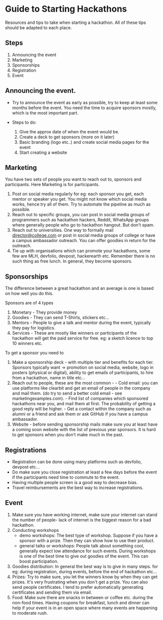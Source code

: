 # Guide to Starting Hackathons

Resources and tips to take when starting a hackathon. 
All of these tips should be adapted to each place. 

## Steps
  1. Announcing the event 
  2. Marketing
  3. Sponsorships
  4. Registration 
  5. Event 
  
## Announcing the event. 

- Try to announce the event as early as possible, try to keep at least some months before the event. You need the time to acquire sponsors mostly, which is the most important part. 

- Steps to do:
  1. Give the approx date of when the event would be.
  2. Create a deck to get sponsors (more on it later)
  3. Basic branding (logo etc..) and create social media pages for the event 
  4. Start creating a website
  
 ## Marketing
 
 You have two sets of people you want to reach out to, sponsors and participants. Here Marketing is for participants. 
 1. Post on social media regularly for eg: each sponsor you get, each mentor or speaker you get. You might not know which social media works, hence try all of them. Try to automate the pipeline as much as possible.
 2. Reach out to specific groups, you can post in social media groups of programmers such as hackathon hackers, Reddit, WhatsApp groups where generally people who go to hackathon hangout. But don't spam. 
 3. Reach out to universities. One way to formally mail director@college.com or post in social media groups of college or have a campus ambassador outreach. You can offer goodies in return for the outreach. 
 4. Tie up with organisations which can promote your hackathons, some few are MLH, devfolio, devpost, hackerearth etc. Remember there is no such thing as free lunch. In general, they become sponsors. 
 
 ## Sponsorships
 
 The difference between a great hackathon and an average is one is based on how well you do this.
 
 Sponsors are of 4 types
 1. Monetary - They provide money 
 2. Goodies - They can send T-Shirts, stickers etc...
 3. Mentors - People to give a talk and mentor during the event, typically they pay for logistics. 
 4. Services - These are mostly like winners or participants of the hackathon will get the paid service for free. eg: a sketch licence to top 10 winners etc.
 
 To get a sponsor you need to 
 
 1. Make a sponsorship deck - with multiple tier and benefits for each tier. Sponsors typically want -> promotion on social media, website, logo in posters (physical or digital), ability to get emails of participants, to hire from a hackathon, name in title etc... 
 2. Reach out to people, these are the most common - 
        - Cold email: you can use platforms like clearbit and get an email of people in the company and mail them. (do try to send a better cold email - see marketingexamples.com).
        - Find list of companies which sponsored hackathons near you, and mail them at first. The probability of getting a good reply will be higher. 
        - Get a contact within the company such as alumni or a friend and ask them or ask GitHub if you have a campus ambassador. 
 3. Website - before sending sponsorship mails make sure you at least have a coming soon website with the list of previous year sponsors. It is hard to get sponsors when you don't make much in the past.  
 
 ## Registrations
 
 - Registration can be done using many platforms such as devfolio, devpost etc...
 - Do make sure you close registration at least a few days before the event if the participants need time to commute to the event. 
 - Having multiple people screen is a good way to decrease bias. 
 - Travel reimbursements are the best way to increase registrations. 
 
 ## Event
 
 1. Make sure you have working internet, make sure your internet can stand the number of people- lack of internet is the biggest reason for a bad hackathon.
 2. Conducting workshops
    - demo workshops: The best type of workshop. Suppose if you have a sponsor with a prize. Then they can show how to use their product. 
    - general talks or workshops: People talk about something cool, generally expect low attendance for such events. 
  During workshops is one of the best time to give out goodies of the event. This can boost participation. 
  3. Goodies distribution: In general the best way is to give in many steps. for eg: during registration, during events, before the end of hackathon etc... 
  4. Prizes: Try to make sure, you let the winners know by when they can get prizes. It's very frustrating when you don't get a prize. You can also send people certificates. I tend to prefer automatically generating certificates and sending them via email. 
  5. Food: Make sure there are snacks in between or coffee etc. during the non-food times. Having coupons for breakfast, lunch and dinner can help if your event is in an open space where many events are happening to moderate rush. 
  
